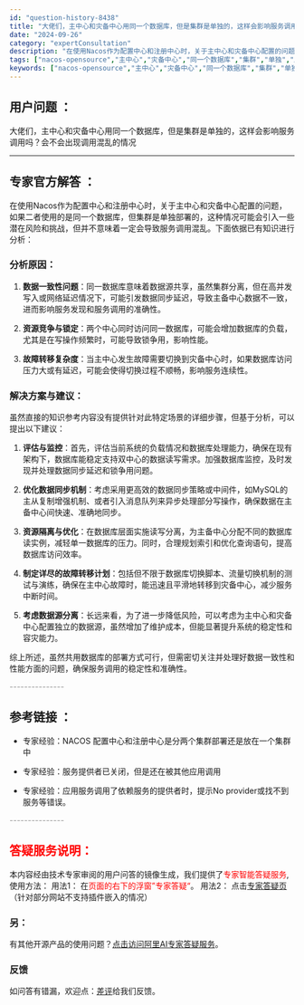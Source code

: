 ```yaml
---
id: "question-history-8438"
title: "大佬们，主中心和灾备中心用同一个数据库，但是集群是单独的，这样会影响服务调用吗？会不会出现调用混乱的情况"
date: "2024-09-26"
category: "expertConsultation"
description: "在使用Nacos作为配置中心和注册中心时，关于主中心和灾备中心配置的问题，如果二者使用的是同一个数据库，但集群是单独部署的，这种情况可能会引入一些潜在风险和挑战，但并不意味着一定会导致服务调用混乱。下面依据已有知识进行分析：### 分析原因：1. **数据一致性问题**：同一数据库意味着数据源共享，"
tags: ["nacos-opensource","主中心","灾备中心","同一个数据库","集群","单独","服务调用"]
keywords: ["nacos-opensource","主中心","灾备中心","同一个数据库","集群","单独","服务调用"]
---
```


## 用户问题 ： 
 大佬们，主中心和灾备中心用同一个数据库，但是集群是单独的，这样会影响服务调用吗？会不会出现调用混乱的情况  

---------------
## 专家官方解答 ：

在使用Nacos作为配置中心和注册中心时，关于主中心和灾备中心配置的问题，如果二者使用的是同一个数据库，但集群是单独部署的，这种情况可能会引入一些潜在风险和挑战，但并不意味着一定会导致服务调用混乱。下面依据已有知识进行分析：

### 分析原因：

1. **数据一致性问题**：同一数据库意味着数据源共享，虽然集群分离，但在高并发写入或网络延迟情况下，可能引发数据同步延迟，导致主备中心数据不一致，进而影响服务发现和服务调用的准确性。

2. **资源竞争与锁定**：两个中心同时访问同一数据库，可能会增加数据库的负载，尤其是在写操作频繁时，可能导致锁争用，影响性能。

3. **故障转移复杂度**：当主中心发生故障需要切换到灾备中心时，如果数据库访问压力大或有延迟，可能会使得切换过程不顺畅，影响服务连续性。

### 解决方案与建议：

虽然直接的知识参考内容没有提供针对此特定场景的详细步骤，但基于分析，可以提出以下建议：

1. **评估与监控**：首先，评估当前系统的负载情况和数据库处理能力，确保在现有架构下，数据库能稳定支持双中心的数据读写需求。加强数据库监控，及时发现并处理数据同步延迟和锁争用问题。

2. **优化数据同步机制**：考虑采用更高效的数据同步策略或中间件，如MySQL的主从复制增强机制、或者引入消息队列来异步处理部分写操作，确保数据在主备中心间快速、准确地同步。

3. **资源隔离与优化**：在数据库层面实施读写分离，为主备中心分配不同的数据库读实例，减轻单一数据库的压力。同时，合理规划索引和优化查询语句，提高数据库访问效率。

4. **制定详尽的故障转移计划**：包括但不限于数据库切换脚本、流量切换机制的测试与演练，确保在主中心故障时，能迅速且平滑地转移到灾备中心，减少服务中断时间。

5. **考虑数据源分离**：长远来看，为了进一步降低风险，可以考虑为主中心和灾备中心配置独立的数据源，虽然增加了维护成本，但能显著提升系统的稳定性和容灾能力。

综上所述，虽然共用数据库的部署方式可行，但需密切关注并处理好数据一致性和性能方面的问题，确保服务调用的稳定性和准确性。


<font color="#949494">---------------</font> 


## 参考链接 ：

* 专家经验：NACOS 配置中心和注册中心是分两个集群部署还是放在一个集群中 
 
 * 专家经验：服务提供者已关闭，但是还在被其他应用调用 
 
 * 专家经验：应用服务调用了依赖服务的提供者时，提示No provider或找不到服务等错误。 


 <font color="#949494">---------------</font> 
 


## <font color="#FF0000">答疑服务说明：</font> 

本内容经由技术专家审阅的用户问答的镜像生成，我们提供了<font color="#FF0000">专家智能答疑服务</font>,使用方法：
用法1： 在<font color="#FF0000">页面的右下的浮窗”专家答疑“</font>。
用法2： 点击[专家答疑页](https://answer.opensource.alibaba.com/docs/intro)（针对部分网站不支持插件嵌入的情况）
### 另：


有其他开源产品的使用问题？[点击访问阿里AI专家答疑服务](https://answer.opensource.alibaba.com/docs/intro)。
### 反馈
如问答有错漏，欢迎点：[差评](https://ai.nacos.io/user/feedbackByEnhancerGradePOJOID?enhancerGradePOJOId=13657)给我们反馈。
